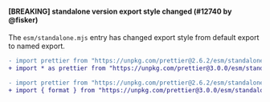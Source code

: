 #### [BREAKING] standalone version export style changed (#12740 by @fisker)

The `esm/standalone.mjs` entry has changed export style from default export to named export.

```diff
- import prettier from "https://unpkg.com/prettier@2.6.2/esm/standalone.mjs";
+ import * as prettier from "https://unpkg.com/prettier@3.0.0/esm/standalone.mjs";
```

```diff
- import prettier from "https://unpkg.com/prettier@2.6.2/esm/standalone.mjs";
+ import { format } from "https://unpkg.com/prettier@3.0.0/esm/standalone.mjs";
```
